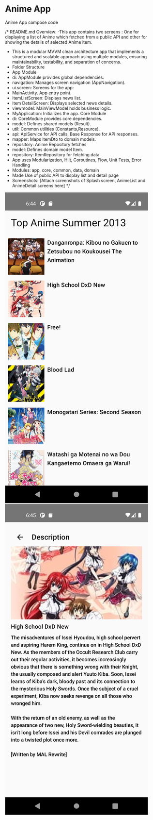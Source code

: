 # Anime App
Anime App compose code

/*
README.md Overview:
-This app contains two screens : One for displaying a list of Anime which fetched from a public API and 
 other for showing the details of selected Anime item.
- This is a modular MVVM clean architecture app that implements a structured and scalable approach using multiple
  modules, ensuring maintainability, testability, and separation of concerns.
- Folder Structure
- App Module
- di: AppModule provides global dependencies. 
- navigation: Manages screen navigation (AppNavigation). 
- ui.screen: Screens for the app:
- MainActivity. App entry point. 
- ItemListScreen: Displays news list. 
- Item DetailScreen: Displays selected news details. 
- viewmodel: MainViewModel holds business logic. 
- MyApplication: Initializes the app. Core Module 
- di: CoreModule provides core dependencies. 
- model: Defines shared models (Result). 
- util: Common utilities (Constants,Resource). 
- api: ApiService for API calls, Base Response for API responses. 
- mapper: Maps ItemDto to domain models.
- repository: Anime Repository fetches
- model: Defines domain model Item. 
- repository: ItemRepository for fetching data
- App uses Modularization, Hilt, Coroutines, Flow, Unit Tests, Error Handling
- Modules: app, core, common, data, domain
- Made Use of public API to display list and detail page
- Screenshots: [Attach screenshots of Splash screen, AnimeList and AnimeDetail screens here]
*/

![Anime_list_screen.png](Anime_list_screen.png)
![Anime_detail_screen.png](Anime_detail_screen.png)